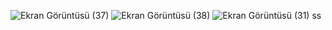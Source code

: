 ![Ekran Görüntüsü (37)](https://user-images.githubusercontent.com/113536126/221875501-b9fd9590-4512-4b91-9351-5ff3ae4e6eb7.png)
![Ekran Görüntüsü (38)](https://user-images.githubusercontent.com/113536126/221875533-31bfc68b-4bbf-4bbc-8212-7007f0d9c6d8.png)
![Ekran Görüntüsü (31)](https://user-images.githubusercontent.com/113536126/221875551-2aca139e-8b6a-437a-a647-887d0dc3ad94.png)
ss

